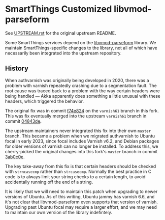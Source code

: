 # SmartThings Customized libvmod-parseform

See [UPSTREAM.rst](UPSTREAM.rst) for the original upstream README.

Some SmartThings services depend on the [libvmod-parseform](https://github.com/xcir/libvmod-parseform) library.  We maintain SmartThings-specific changes to the library, not all of which have necessarily been integrated into the upstream repository.

## History

When authvarnish was originally being developed in 2020, there was a problem with varnish repeatedly crashing due to a segmentation fault.  The root cause was traced back to a problem with the way certain headers were being handled &mdash; Akka apparently does something a little unusual with these headers, which triggered the behavior.

The original fix was in commit [f74e824](https://github.com/PhysicalGraph/libvmod-parseform/commit/f74e824c7b46a143a0155e43103cb89d9fecdee9) on the `varnish61` branch in this fork.  This was fix eventually merged into the upstream `varnish61` branch in commit [04843de](https://github.com/xcir/libvmod-parseform/commit/04843de5c51b397ae439d1bac5e2ed825db3ca94).

The upstream maintainers never integrated this fix into their own `master` branch.  This became a problem when we migrated authvarnish to Ubuntu focal in early 2023, since focal includes Varnish v6.2, and Debian packages for older versions of varnish can no longer be installed.  To address this, we cherry-picked the original changes into this fork's `master` branch in commit [3ab0c0e](https://github.com/PhysicalGraph/libvmod-parseform/commit/3ab0c0e6abb5084deb33ed3332df9c78fa227b4f).

The key take-away from this fix is that certain headers should be checked with `strncasecmp` rather than `strcasecmp`.  Normally the best practice in C code is to always limit your string checks to a certain length, to avoid accidentally running off the end of a string.

It is likely that we will need to maintain this patch when upgrading to newer versions of Ubuntu.  As of this writing, Ubuntu jammy has varnish 6.6, and it's not clear that libvmod-parseform even supports that version of varnish.  Upgrading past Ubuntu focal may require a larger effort, and we may need to maintain our own version of the library indefintely.

